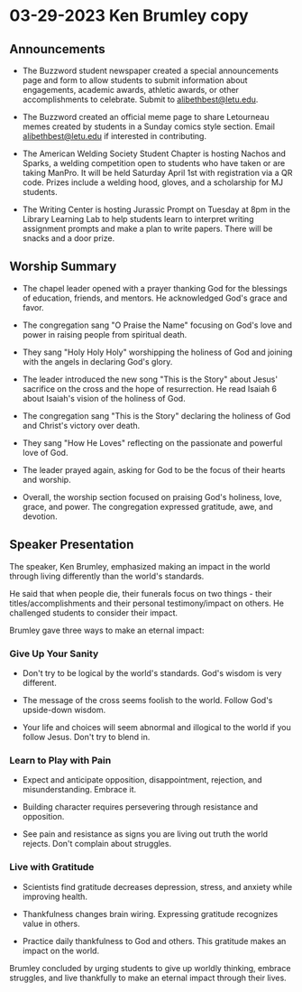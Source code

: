 # 03-29-2023 Ken Brumley copy



## Announcements

- The Buzzword student newspaper created a special announcements page and form to allow students to submit information about engagements, academic awards, athletic awards, or other accomplishments to celebrate. Submit to [alibethbest@letu.edu](mailto:alibethbest@letu.edu).

- The Buzzword created an official meme page to share Letourneau memes created by students in a Sunday comics style section. Email [alibethbest@letu.edu](mailto:alibethbest@letu.edu) if interested in contributing. 

- The American Welding Society Student Chapter is hosting Nachos and Sparks, a welding competition open to students who have taken or are taking ManPro. It will be held Saturday April 1st with registration via a QR code. Prizes include a welding hood, gloves, and a scholarship for MJ students. 

- The Writing Center is hosting Jurassic Prompt on Tuesday at 8pm in the Library Learning Lab to help students learn to interpret writing assignment prompts and make a plan to write papers. There will be snacks and a door prize.


## Worship Summary

- The chapel leader opened with a prayer thanking God for the blessings of education, friends, and mentors. He acknowledged God's grace and favor. 

- The congregation sang "O Praise the Name" focusing on God's love and power in raising people from spiritual death.

- They sang "Holy Holy Holy" worshipping the holiness of God and joining with the angels in declaring God's glory.

- The leader introduced the new song "This is the Story" about Jesus' sacrifice on the cross and the hope of resurrection. He read Isaiah 6 about Isaiah's vision of the holiness of God. 

- The congregation sang "This is the Story" declaring the holiness of God and Christ's victory over death.

- They sang "How He Loves" reflecting on the passionate and powerful love of God.

- The leader prayed again, asking for God to be the focus of their hearts and worship.

- Overall, the worship section focused on praising God's holiness, love, grace, and power. The congregation expressed gratitude, awe, and devotion.


## Speaker Presentation

The speaker, Ken Brumley, emphasized making an impact in the world through living differently than the world's standards. 

He said that when people die, their funerals focus on two things - their titles/accomplishments and their personal testimony/impact on others. He challenged students to consider their impact.

Brumley gave three ways to make an eternal impact:

### Give Up Your Sanity

- Don't try to be logical by the world's standards. God's wisdom is very different. 

- The message of the cross seems foolish to the world. Follow God's upside-down wisdom.

- Your life and choices will seem abnormal and illogical to the world if you follow Jesus. Don't try to blend in.

### Learn to Play with Pain 

- Expect and anticipate opposition, disappointment, rejection, and misunderstanding. Embrace it.

- Building character requires persevering through resistance and opposition. 

- See pain and resistance as signs you are living out truth the world rejects. Don't complain about struggles.

### Live with Gratitude

- Scientists find gratitude decreases depression, stress, and anxiety while improving health. 

- Thankfulness changes brain wiring. Expressing gratitude recognizes value in others.

- Practice daily thankfulness to God and others. This gratitude makes an impact on the world.

Brumley concluded by urging students to give up worldly thinking, embrace struggles, and live thankfully to make an eternal impact through their lives.